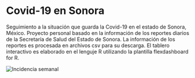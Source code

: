 # Covid-19 en Sonora
Seguimiento a la situación que guarda la Covid-19 en el estado de Sonora, México.
Proyecto personal basado en la información de los reportes diarios de la Secretaría de Salud del Estado de Sonora.
La información de los reportes es procesada en archivos csv para su descarga.
El tablero interactivo es elaborado en el lenguje R utilizando la plantilla flexdashboard for R. 

![Incidencia semanal](https://raw.githubusercontent.com/dogomoreno/Covid19-Sonora-Municipios/master/Gr%C3%A1ficos/diariomapinci.png)
